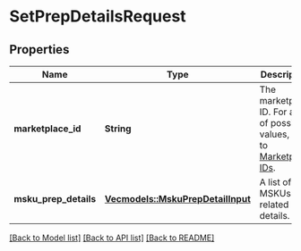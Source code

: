 # SetPrepDetailsRequest

## Properties

Name | Type | Description | Notes
------------ | ------------- | ------------- | -------------
**marketplace_id** | **String** | The marketplace ID. For a list of possible values, refer to [Marketplace IDs](https://developer-docs.amazon.com/sp-api/docs/marketplace-ids). | 
**msku_prep_details** | [**Vec<models::MskuPrepDetailInput>**](MskuPrepDetailInput.md) | A list of MSKUs and related prep details. | 

[[Back to Model list]](../README.md#documentation-for-models) [[Back to API list]](../README.md#documentation-for-api-endpoints) [[Back to README]](../README.md)


